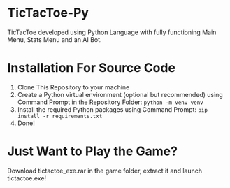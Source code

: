 # TicTacToe-Py
TicTacToe developed using Python Language with fully functioning Main Menu, Stats Menu and an AI Bot.

# Installation For Source Code
1. Clone This Repository to your machine
2. Create a Python virtual environment (optional but recommended) using Command Prompt in the Repository   Folder:
```python -m venv venv```
3. Install the required Python packages using Command Prompt:
```pip install -r requirements.txt```
4. Done!

# Just Want to Play the Game?
Download tictactoe_exe.rar in the game folder, extract it and launch tictactoe.exe!


